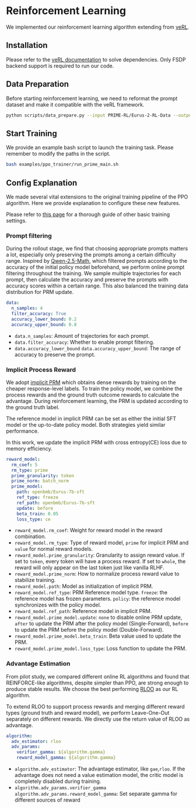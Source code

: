 # Reinforcement Learning

We implemented our reinforcement learning algorithm extending from [veRL](https://github.com/volcengine/verl). 

## Installation 
Please refer to the [veRL documentation](https://verl.readthedocs.io/en/latest/start/install.html) to solve dependencies. Only FSDP backend support is required to run our code. 

## Data Preparation
Before starting reinforcement learning, we need to reformat the prompt dataset and make it compatible with the veRL framework. 

```bash
python scripts/data_prepare.py --input PRIME-RL/Eurus-2-RL-Data --output /path/to/dataset
```

## Start Training
We provide an example bash script to launch the training task. Please remember to modify the paths in the script. 
```bash
bash examples/ppo_trainer/run_prime_main.sh
```

## Config Explanation
We made several vital extensions to the original training pipeline of the PPO algorithm. Here we provide explanation to configure these new features. 

Please refer to [this page](https://verl.readthedocs.io/en/latest/examples/config.html) for a thorough guide of other basic training settings. 

### Prompt filtering
During the rollout stage, we find that choosing appropriate prompts matters a lot, especially only preserving the prompts among a certain difficulty range. Inspired by [Qwen-2.5-Math](https://arxiv.org/abs/2409.12122), which filtered prompts according to the accuracy of the initial policy model beforehand, we perform online prompt filtering throughout the training. We sample multiple trajectories for each prompt, then calculate the accuracy and preserve the prompts with accuracy scores within a certain range. This also balanced the training data distribution for PRM update. 

```yaml
data:
  n_samples: 4 
  filter_accuracy: True
  accuracy_lower_bound: 0.2
  accuracy_upper_bound: 0.8
```
- ``data.n_samples``: Amount of trajectories for each prompt.
- ``data.filter_accuracy``: Whether to enable prompt filtering. 
- ``data.accuracy_lower_bound`` ``data.accuracy_upper_bound``: The range of accuracy to preserve the prompt.


### Implicit Process Reward
We adopt [implicit PRM](https://arxiv.org/abs/2412.01981) which obtains dense rewards by training on the cheaper response-level labels. To train the policy model, we combine the process rewards and the ground truth outcome rewards to calculate the advantage. During reinforcement learning, the PRM is updated according to the ground truth label. 

The reference model in implicit PRM can be set as either the initial SFT model or the up-to-date policy model. Both strategies yield similar performance. 

In this work, we update the implicit PRM with cross entropy(CE) loss due to memory efficiency.
```yaml
reward_model:
  rm_coef: 5
  rm_type: prime
  prime_granularity: token
  prime_norm: batch_norm
  prime_model:
    path: openbmb/Eurus-7b-sft
    ref_type: freeze
    ref_path: openbmb/Eurus-7b-sft
    update: before
    beta_train: 0.05
    loss_type: ce
```
- ``reward_model.rm_coef``: Weight for reward model in the reward combination. 
- ``reward_model.rm_type``: Type of reward model, ``prime`` for implicit PRM and ``value`` for normal reward models. 
- ``reward_model.prime_granularity``: Granularity to assign reward value. If set to ``token``, every token will have a process reward. If set to ``whole``, the reward will only appear on the last token just like vanilla RLHF. 
- ``reward_model.prime_norm``: How to normalize process reward value to stabilize training.
- ``reward_model.path``: Model as initialization of implicit PRM. 
- ``reward_model.ref_type``: PRM Reference model type. ``freeze``: the reference model has frozen parameters. ``policy``: the reference model synchronizes with the policy model. 
- ``reward_model.ref_path``: Reference model in implicit PRM. 
- ``reward_model.prime_model.update``: ``none`` to disable online PRM update, ``after`` to update the PRM after the policy model (Single-Forward), ``before`` to update the PRM before the policy model (Double-Forward). 
- ``reward_model.prime_model.beta_train``: Beta value used to update the PRM. 
- ``reward_model.prime_model.loss_type``: Loss function to update the PRM. 

### Advantage Estimation
From pilot study, we compared different online RL algorithms and found that REINFORCE-like algorithms, despite simpler than PPO, are strong enough to produce stable results. We choose the best performing [RLOO](https://arxiv.org/abs/2402.14740) as our RL algorithm. 

To extend RLOO to support process rewards and merging different reward types (ground truth and reward model), we perform Leave-One-Out separately on different rewards. We directly use the return value of RLOO as advantage. 
```yaml
algorithm:
  adv_estimator: rloo
  adv_params:
    verifier_gamma: ${algorithm.gamma}
    reward_model_gamma: ${algorithm.gamma}
```
- ``algorithm.adv_estimator``: The advantage estimator, like ``gae``,``rloo``. If the advantage does not need a value estimation model, the critic model is completely disabled during training. 
- ``algorithm.adv_params.verifier_gamma`` ``algorithm.adv_params.reward_model_gamma``: Set separate gamma for different sources of reward